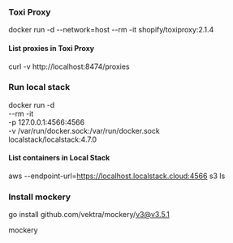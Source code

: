 ### Toxi Proxy
docker run -d --network=host --rm -it shopify/toxiproxy:2.1.4

#### List proxies in Toxi Proxy
curl -v http://localhost:8474/proxies

### Run local stack
docker run -d \
  --rm -it \
  -p 127.0.0.1:4566:4566 \
  -v /var/run/docker.sock:/var/run/docker.sock \
  localstack/localstack:4.7.0

#### List containers in Local Stack
aws --endpoint-url=https://localhost.localstack.cloud:4566 s3 ls

### Install mockery
go install github.com/vektra/mockery/v3@v3.5.1

mockery